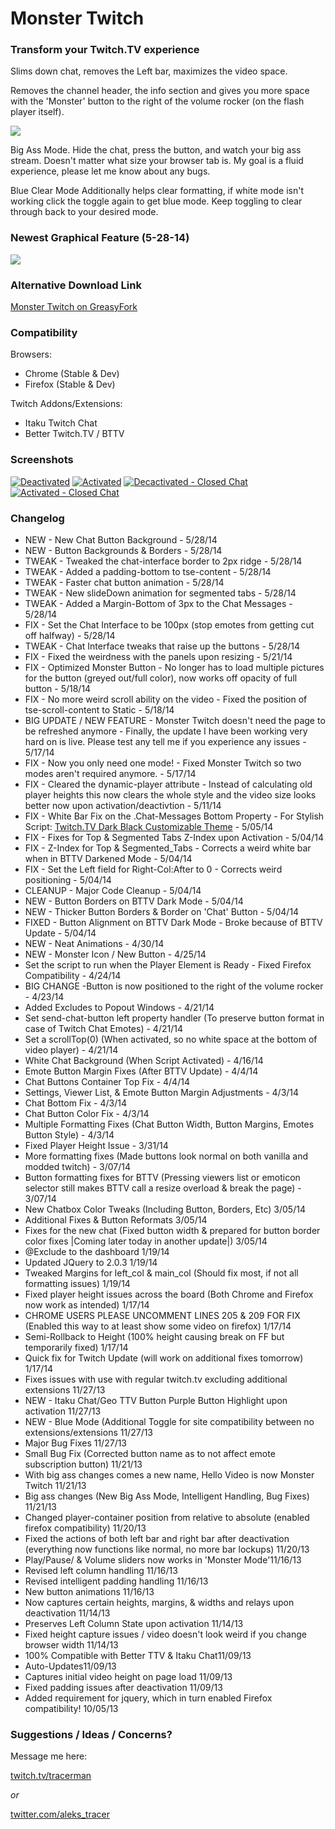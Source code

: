 # Monster Twitch

### Transform your Twitch.TV experience

Slims down chat, removes the Left bar, maximizes the video space.

Removes the channel header, the info section and gives you more space with the 'Monster' button to the right of the volume rocker (on the flash player itself).

![][1]

Big Ass Mode. Hide the chat, press the button, and watch your big ass stream. Doesn't matter what size your browser tab is. My goal is a fluid experience, please let me know about any bugs.

Blue Clear Mode Additionally helps clear formatting, if white mode isn't working click the toggle again to get blue mode. Keep toggling to clear through back to your desired mode.

### Newest Graphical Feature (5-28-14)

![][2]

### Alternative Download Link

[Monster Twitch on GreasyFork][3]

### Compatibility

Browsers:

* Chrome (Stable & Dev)
* Firefox (Stable & Dev)

Twitch Addons/Extensions:

* Itaku Twitch Chat
* Better Twitch.TV / BTTV

### Screenshots

[![Deactivated][4]](https://i.imgur.com/9WA1qTC.png)   [![Activated][5]](https://i.imgur.com/o7DLMpY.png)   [![Decactivated - Closed Chat][6]](https://i.imgur.com/p6rIaxc.png)   [![Activated - Closed Chat][7]](http://i.imgur.com/nR5wi40.png)

### Changelog

* NEW \- New Chat Button Background - 5/28/14
* NEW \- Button Backgrounds & Borders - 5/28/14
* TWEAK \- Tweaked the chat-interface border to 2px ridge - 5/28/14
* TWEAK \- Added a padding-bottom to tse-content - 5/28/14
* TWEAK \- Faster chat button animation - 5/28/14
* TWEAK \- New slideDown animation for segmented tabs - 5/28/14
* TWEAK \- Added a Margin-Bottom of 3px to the Chat Messages - 5/28/14
* FIX \- Set the Chat Interface to be 100px (stop emotes from getting cut off halfway) - 5/28/14
* TWEAK \- Chat Interface tweaks that raise up the buttons - 5/28/14
* FIX \- Fixed the weirdness with the panels upon resizing - 5/21/14
* FIX \- Optimized Monster Button - No longer has to load multiple pictures for the button (greyed out/full color), now works off opacity of full button \- 5/18/14
* FIX \- No more weird scroll ability on the video - Fixed the position of tse-scroll-content to Static \- 5/18/14
* BIG UPDATE / NEW FEATURE \- Monster Twitch doesn't need the page to be refreshed anymore - Finally, the update I have been working very hard on is live. Please test any tell me if you experience any issues \- 5/17/14
* FIX \- Now you only need one mode! - Fixed Monster Twitch so two modes aren't required anymore. \- 5/17/14
* FIX \- Cleared the dynamic-player attribute - Instead of calculating old player heights this now clears the whole style and the video size looks better now upon activation/deactivtion \- 5/11/14
* FIX \- White Bar Fix on the .Chat-Messages Bottom Property - For Stylish Script: [Twitch.TV Dark Black Customizable Theme][8] \- 5/05/14
* FIX \- Fixes for Top & Segmented Tabs Z-Index upon Activation - 5/04/14
* FIX \- Z-Index for Top & Segmented_Tabs - Corrects a weird white bar when in BTTV Darkened Mode \- 5/04/14
* FIX \- Set the Left field for Right-Col:After to 0 - Corrects weird positioning \- 5/04/14
* CLEANUP \- Major Code Cleanup - 5/04/14
* NEW \- Button Borders on BTTV Dark Mode - 5/04/14
* NEW \- Thicker Button Borders & Border on 'Chat' Button - 5/04/14
* FIXED \- Button Alignment on BTTV Dark Mode - Broke because of BTTV Update - 5/04/14
* NEW \- Neat Animations - 4/30/14
* NEW \- Monster Icon / New Button - 4/25/14
* Set the script to run when the Player Element is Ready - Fixed Firefox Compatibility \- 4/24/14
* BIG CHANGE -Button is now positioned to the right of the volume rocker \- 4/23/14
* Added Excludes to Popout Windows - 4/21/14
* Set send-chat-button left property handler (To preserve button format in case of Twitch Chat Emotes) - 4/21/14
* Set a scrollTop(0) (When activated, so no white space at the bottom of video player) - 4/21/14
* White Chat Background (When Script Activated) - 4/16/14
* Emote Button Margin Fixes (After BTTV Update) - 4/4/14
* Chat Buttons Container Top Fix - 4/4/14
* Settings, Viewer List, & Emote Button Margin Adjustments - 4/3/14
* Chat Bottom Fix - 4/3/14
* Chat Button Color Fix - 4/3/14
* Multiple Formatting Fixes (Chat Button Width, Button Margins, Emotes Button Style) - 4/3/14
* Fixed Player Height Issue - 3/31/14
* More formatting fixes (Made buttons look normal on both vanilla and modded twitch) - 3/07/14
* Button formatting fixes for BTTV (Pressing viewers list or emoticon selector still makes BTTV call a resize overload & break the page) - 3/07/14
* New Chatbox Color Tweaks (Including Button, Borders, Etc) 3/05/14
* Additional Fixes & Button Reformats 3/05/14
* Fixes for the new chat (Fixed button width & prepared for button border color fixes |Coming later today in another update|) 3/05/14
* @Exclude to the dashboard 1/19/14
* Updated JQuery to 2.0.3 1/19/14
* Tweaked Margins for left_col & main_col (Should fix most, if not all formatting issues) 1/19/14
* Fixed player height issues across the board (Both Chrome and Firefox now work as intended) 1/17/14
* CHROME USERS PLEASE UNCOMMENT LINES 205 & 209 FOR FIX (Enabled this way to at least show some video on firefox) 1/17/14
* Semi-Rollback to Height (100% height causing break on FF but temporarily fixed) 1/17/14
* Quick fix for Twitch Update (will work on additional fixes tomorrow) 1/17/14
* Fixes issues with use with regular twitch.tv excluding additional extensions 11/27/13
* NEW - Itaku Chat/Geo TTV Button Purple Button Highlight upon activation 11/27/13
* NEW - Blue Mode (Additional Toggle for site compatibility between no extensions/extensions 11/27/13
* Major Bug Fixes 11/27/13
* Small Bug Fix (Corrected button name as to not affect emote subscription button) 11/21/13
* With big ass changes comes a new name, Hello Video is now Monster Twitch 11/21/13
* Big ass changes (New Big Ass Mode, Intelligent Handling, Bug Fixes) 11/21/13
* Changed player-container position from relative to absolute (enabled firefox compatibility) 11/20/13
* Fixed the actions of both left bar and right bar after deactivation (everything now functions like normal, no more bar lockups) 11/20/13
* Play/Pause/ & Volume sliders now works in 'Monster Mode'11/16/13
* Revised left column handling 11/16/13
* Revised intelligent padding handling 11/16/13
* New button animations 11/16/13
* Now captures certain heights, margins, & widths and relays upon deactivation 11/14/13
* Preserves Left Column State upon activation 11/14/13
* Fixed height capture issues / video doesn't look weird if you change browser width 11/14/13
* 100% Compatible with Better TTV & Itaku Chat11/09/13
* Auto-Updates11/09/13
* Captures initial video height on page load 11/09/13
* Fixed padding issues after deactivation 11/09/13
* Added requirement for jquery, which in turn enabled Firefox compatibility! 10/05/13

### Suggestions / Ideas / Concerns?

Message me here:

[twitch.tv/tracerman][9]

*or*

[twitter.com/aleks_tracer][10]

[1]: https://i.imgur.com/FOF5KXr.png
[2]: https://i.imgur.com/EdsdV9t.png
[3]: https://greasyfork.org/scripts/185-monster-twitch
[4]: https://i.imgur.com/9WA1qTCs.png "Deactivated"
[5]: https://i.imgur.com/o7DLMpYs.png "Activated"
[6]: https://i.imgur.com/p6rIaxcs.png "Deactivated - Chat Disabled"
[7]: https://i.imgur.com/nR5wi40s.png "Activated - Chat Disabled"
[8]: http://userstyles.org/styles/78830/twitch-tv-dark-black-customisable-theme
[9]: http://www.twitch.tv/tracerman
[10]: http://www.twitter.com/aleks_tracer

